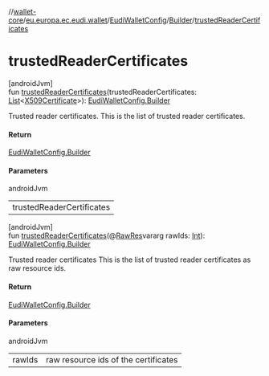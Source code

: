 //[wallet-core](../../../../index.md)/[eu.europa.ec.eudi.wallet](../../index.md)/[EudiWalletConfig](../index.md)/[Builder](index.md)/[trustedReaderCertificates](trusted-reader-certificates.md)

# trustedReaderCertificates

[androidJvm]\
fun [trustedReaderCertificates](trusted-reader-certificates.md)(trustedReaderCertificates: [List](https://kotlinlang.org/api/latest/jvm/stdlib/kotlin.collections/-list/index.html)&lt;[X509Certificate](https://developer.android.com/reference/kotlin/java/security/cert/X509Certificate.html)&gt;): [EudiWalletConfig.Builder](index.md)

Trusted reader certificates. This is the list of trusted reader certificates.

#### Return

[EudiWalletConfig.Builder](index.md)

#### Parameters

androidJvm

| |
|---|
| trustedReaderCertificates |

[androidJvm]\
fun [trustedReaderCertificates](trusted-reader-certificates.md)(@[RawRes](https://developer.android.com/reference/kotlin/androidx/annotation/RawRes.html)vararg rawIds: [Int](https://kotlinlang.org/api/latest/jvm/stdlib/kotlin/-int/index.html)): [EudiWalletConfig.Builder](index.md)

Trusted reader certificates This is the list of trusted reader certificates as raw resource ids.

#### Return

[EudiWalletConfig.Builder](index.md)

#### Parameters

androidJvm

| | |
|---|---|
| rawIds | raw resource ids of the certificates |

